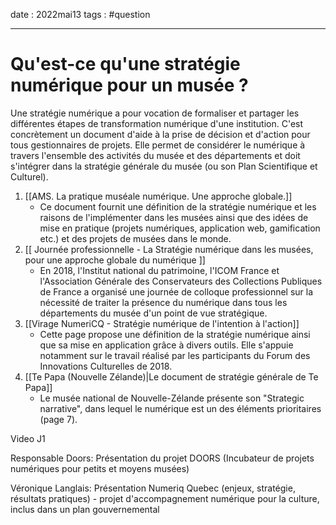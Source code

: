 date : 2022mai13
tags : #question

---------
# Qu'est-ce qu'une stratégie numérique pour un musée ?

Une stratégie numérique a pour vocation de formaliser et partager les différentes étapes de transformation numérique d'une institution. C'est concrètement un document d'aide à la prise de décision et d'action pour tous gestionnaires de projets. 
Elle permet de considérer le numérique à travers l'ensemble des activités du musée et des départements et doit s'intégrer dans la stratégie générale du musée (ou son Plan Scientifique et Culturel). 

1. [[AMS. La pratique muséale numérique. Une approche globale.]]
	- Ce document fournit une définition de la stratégie numérique et les raisons de l'implémenter dans les musées ainsi que des idées de mise en pratique (projets numériques, application web, gamification etc.) et des projets de musées dans le monde. 
1. [[ Journée professionnelle - La Stratégie numérique dans les musées, pour une approche globale du numérique ]]
	- En 2018, l'Institut national du patrimoine, l'ICOM France et l'Association Générale des Conservateurs des Collections Publiques de France a organisé une journée de colloque professionnel sur la nécessité de traiter la présence du numérique dans tous les départements du musée d'un point de vue stratégique. 
2. [[Virage NumeriCQ - Stratégie numérique de l'intention à l'action]] 
	- Cette page propose une définition de la stratégie numérique ainsi que sa mise en application grâce à divers outils. Elle s'appuie notamment sur le travail réalisé par les participants du Forum des Innovations Culturelles de 2018. 
1. [[Te Papa (Nouvelle Zélande)|Le document de stratégie générale de Te Papa]] 
	- Le musée national de Nouvelle-Zélande présente son "Strategic narrative", dans lequel le numérique est un des éléments prioritaires (page 7). 


Video J1

Responsable Doors: Présentation du projet DOORS (Incubateur de projets numériques pour petits et moyens musées)

Véronique Langlais: Présentation Numeriq Quebec (enjeux, stratégie, résultats pratiques) -  projet d'accompagnement numérique pour la culture, inclus dans un plan gouvernemental